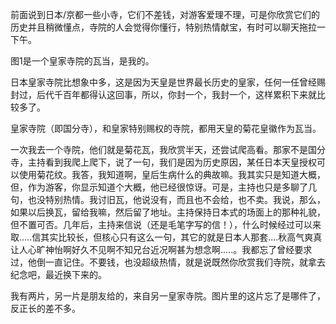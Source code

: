 前面说到日本/京都一些小寺，它们不差钱，对游客爱理不理，可是你欣赏它们的历史并且稍微懂点，寺院的人会觉得你懂行，特别热情献宝，有时可以聊天拖拉一下午。

图1是一个皇家寺院的瓦当，是我的。

日本皇家寺院比想象中多，这是因为天皇是世界最长历史的皇家，任何一任曾经赐封过，后代千百年都得认这回事，所以，你封一个，我封一个，这样累积下来就比较多了。

皇家寺院（即国分寺），和皇家特别赐权的寺院，都用天皇的菊花皇徽作为瓦当。

一次我去一个寺院，他们就是菊花瓦，我欣赏半天，还尝试爬高看。那家不是国分寺，主持看到我爬上爬下，说了一句，我们是因为历史原因，某任日本天皇授权可以使用菊花纹。我答，我知道啊，皇后生病什么的典故嘛。我其实只是知道大概，但，作为游客，你显示知道个大概，他已经很惊讶。可是，主持也只是多聊了几句，也没特别热情。我讨旧瓦，他说没有，而且也不会给，也不卖。我说，那么，如果以后换瓦，留给我嘛，然后留了地址。主持保持日本式的场面上的那种礼貌，但不置可否。几年后，主持来信说（还是毛笔字写的信！），什么时候经过可以来取.....信其实比较长，但核心只有这么一句，其它的就是日本人那套....秋高气爽真让人心旷神怡啊好久不见啊不知兄台近况啊甚为想念啊.....。我都忘了曾经要求过，他倒一直记住。不要钱，也没超级热情，就是说既然你欣赏我们寺院，就拿去纪念吧，最近换下来的。

我有两片，另一片是朋友给的，来自另一皇家寺院。图片里的这片忘了是哪件了，反正长的差不多。
